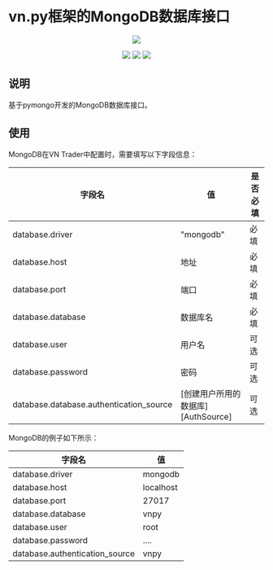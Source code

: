 # vn.py框架的MongoDB数据库接口

<p align="center">
  <img src ="https://vnpy.oss-cn-shanghai.aliyuncs.com/vnpy-logo.png"/>
</p>

<p align="center">
    <img src ="https://img.shields.io/badge/version-1.0.0-blueviolet.svg"/>
    <img src ="https://img.shields.io/badge/platform-windows|linux|macos-yellow.svg"/>
    <img src ="https://img.shields.io/badge/python-3.7-blue.svg" />
</p>

## 说明

基于pymongo开发的MongoDB数据库接口。

## 使用

MongoDB在VN Trader中配置时，需要填写以下字段信息：

| 字段名                                    | 值 |          是否必填|
|---------                                 |---- |  ---|
|database.driver                           | "mongodb" | 必填 |
|database.host                             | 地址| 必填 |
|database.port                             | 端口| 必填 |
|database.database                         | 数据库名| 必填 |
|database.user                             | 用户名| 可选 |
|database.password                         | 密码| 可选 | 
|database.database.authentication_source   | [创建用户所用的数据库][AuthSource]| 可选 | 

 
MongoDB的例子如下所示：

| 字段名             | 值 |
|---------           |----  |
|database.driver     | mongodb |
|database.host       | localhost |
|database.port       | 27017 |
|database.database   | vnpy |
|database.user       | root |
|database.password   | .... |
|database.authentication_source   | vnpy |
